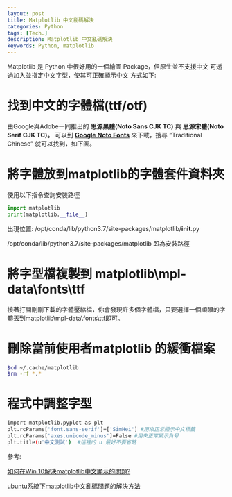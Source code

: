 ```yaml
---
layout: post
title: Matplotlib 中文亂碼解決
categories: Python
tags: [Tech.]
description: Matplotlib 中文亂碼解決
keywords: Python, matplotlib
---
```


Matplotlib 是 Python 中很好用的一個繪圖 Package，但原生並不支援中文
可透過加入並指定中文字型，使其可正確顯示中文 
方式如下: 

# 找到中文的字體檔(ttf/otf)

由Google與Adobe一同推出的 **思源黑體(Noto Sans CJK TC)** 與 **思源宋體(Noto Serif CJK TC)。** 可以到 **[Google Noto Fonts](https://www.google.com/get/noto/)** 來下載，搜尋 ”Traditional Chinese” 就可以找到，如下圖。

# 將字體放到matplotlib的字體套件資料夾

使用以下指令查詢安裝路徑

```python
import matplotlib
print(matplotlib.__file__)
```

出現位置:  /opt/conda/lib/python3.7/site-packages/matplotlib/**init**.py

/opt/conda/lib/python3.7/site-packages/matplotlib 即為安裝路徑

# 將字型檔複製到 matplotlib\mpl-data\fonts\ttf

接著打開剛剛下載的字體壓縮檔，你會發現許多個字體檔，只要選擇一個順眼的字體丟到matplotlib\mpl-data\fonts\ttf即可。

# 刪除當前使用者matplotlib 的緩衝檔案

```bash
$cd ~/.cache/matplotlib
$rm -rf *.*
```
 
# 程式中調整字型

```bash
import matplotlib.pyplot as plt
plt.rcParams['font.sans-serif']=['SimHei'] #用來正常顯示中文標籤
plt.rcParams['axes.unicode_minus']=False #用來正常顯示負号
plt.title(u'中文測試')  #這裡的 u 最好不要省略
```

參考:

[如何在Win 10解決matplotlib中文顯示的問題?](https://daxpowerbi.com/%E5%A6%82%E4%BD%95%E5%9C%A8win-10%E8%A7%A3%E6%B1%BAmatplotlib%E4%B8%AD%E6%96%87%E9%A1%AF%E7%A4%BA%E7%9A%84%E5%95%8F%E9%A1%8C/)

[ubuntu系統下matplotlib中文亂碼問題的解決方法](https://codertw.com/%E4%BC%BA%E6%9C%8D%E5%99%A8/377520/)
